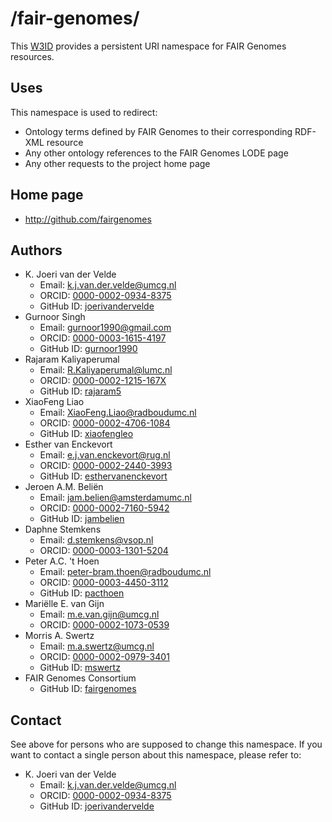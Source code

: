 # /fair-genomes/

This [W3ID](https://w3id.org/) provides a persistent URI namespace for FAIR Genomes resources.

## Uses
This namespace is used to redirect:
* Ontology terms defined by FAIR Genomes to their corresponding RDF-XML resource
* Any other ontology references to the FAIR Genomes LODE page
* Any other requests to the project home page

## Home page
* http://github.com/fairgenomes

## Authors
* K. Joeri van der Velde
  * Email: <k.j.van.der.velde@umcg.nl>
  * ORCID: [0000-0002-0934-8375](https://orcid.org/0000-0002-0934-8375)
  * GitHub ID: [joerivandervelde](https://github.com/joerivandervelde)
* Gurnoor Singh
  * Email: <gurnoor1990@gmail.com>
  * ORCID: [0000-0003-1615-4197](https://orcid.org/0000-0003-1615-4197)
  * GitHub ID: [gurnoor1990](https://github.com/gurnoor1990)
* Rajaram Kaliyaperumal
  * Email: <R.Kaliyaperumal@lumc.nl>
  * ORCID: [0000-0002-1215-167X](https://orcid.org/0000-0002-1215-167X)
  * GitHub ID: [rajaram5](https://github.com/rajaram5)
* XiaoFeng Liao
  * Email: <XiaoFeng.Liao@radboudumc.nl>
  * ORCID: [0000-0002-4706-1084](https://orcid.org/0000-0002-4706-1084)
  * GitHub ID: [xiaofengleo](https://github.com/xiaofengleo)
* Esther van Enckevort
  * Email: <e.j.van.enckevort@rug.nl>
  * ORCID: [0000-0002-2440-3993](https://orcid.org/0000-0002-2440-3993)
  * GitHub ID: [esthervanenckevort](https://github.com/esthervanenckevort)
* Jeroen A.M. Beliën
  * Email: <jam.belien@amsterdamumc.nl>
  * ORCID: [0000-0002-7160-5942](https://orcid.org/0000-0002-7160-5942)
  * GitHub ID: [jambelien](https://github.com/jambelien)
* Daphne Stemkens
  * Email: <d.stemkens@vsop.nl>
  * ORCID: [0000-0003-1301-5204](https://orcid.org/0000-0003-1301-5204)
* Peter A.C. 't Hoen
  * Email: <peter-bram.thoen@radboudumc.nl>
  * ORCID: [0000-0003-4450-3112](https://orcid.org/0000-0003-4450-3112)
  * GitHub ID: [pacthoen](https://github.com/pacthoen)
* Mariëlle E. van Gijn
  * Email: <m.e.van.gijn@umcg.nl>
  * ORCID: [0000-0002-1073-0539](https://orcid.org/0000-0002-1073-0539)
* Morris A. Swertz
  * Email: <m.a.swertz@umcg.nl>
  * ORCID: [0000-0002-0979-3401](https://orcid.org/0000-0002-0979-3401)
  * GitHub ID: [mswertz](https://github.com/mswertz)
* FAIR Genomes Consortium
  * GitHub ID: [fairgenomes](https://github.com/fairgenomes)

## Contact
See above for persons who are supposed to change this namespace.
If you want to contact a single person about this namespace, please refer to:
* K. Joeri van der Velde
  * Email: <k.j.van.der.velde@umcg.nl>
  * ORCID: [0000-0002-0934-8375](https://orcid.org/0000-0002-0934-8375)
  * GitHub ID: [joerivandervelde](https://github.com/joerivandervelde)

